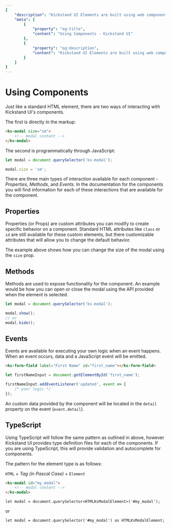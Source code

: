 ```yaml
---
{
    "description": "Kickstand UI Elements are built using web components, so you can interact with them just like standard HTML.",
    "meta": [
        {
            "property": "og:title",
            "content": "Using Components - Kickstand UI"
        },
        {
            "property": "og:description",
            "content": "Kickstand UI Elements are built using web components, so you can interact with them just like standard HTML."
        }
    ]
}
---
```


# Using Components

Just like a standard HTML element, there are two ways of interacting with Kickstand UI's components.

The first is directly in the markup:

```html
<ks-modal size="sm">
    <!-- modal content -->
</ks-modal>
```

The second is programmatically through JavaScript:

```js
let modal = document.querySelector('ks-modal');

modal.size = 'sm';
```

There are three main types of interaction available for each component - _Properties_, _Methods_, and _Events_. In the documentation for the components you will find information for each of these interactions that are available for the component.

## Properties

Properties (or Props) are custom attributes you can modify to create specific behavior on a component. Standard HTML attributes like `class` or `id` are still available for these custom elements, but there customizable attributes that will allow you to change the default behavior.

The example above shows how you can change the size of the modal using the `size` prop.

## Methods

Methods are used to expose functionality for the component. An example would be how you can open or close the modal using the API provided when the element is selected.

```js
let modal = document.querySelector('ks-modal');

modal.show();
// or
modal.hide();
```

## Events

Events are available for executing your own logic when an event happens. When an event occurs, data and a JavaScript event will be emitted.

```html
<ks-form-field label="First Name" id="first_name"></ks-form-field>
```

```js
let firstNameInput = document.getElementById('first_name');

firstNameInput.addEventListener('updated', event => {
    /* your logic */
});
```

An custom data provided by the component will be located in the `detail` property on the event (`event.detail`).

## TypeScript

Using TypeScript will follow the same pattern as outlined in above, however Kickstand UI provides type definition files for each of the components. If you are using TypeScript, this will provide validation and autocomplete for components.

The pattern for the element type is as follows:

`HTML` + _Tag (in Pascal Case)_ + `Element`

```html
<ks-modal id="my_modal">
    <!-- modal content -->
</ks-modal>
```

```tsx
let modal = document.querySelector<HTMLKsModalElement>('#my_modal');
```

or

```tsx
let modal = document.querySelector('#my_modal') as HTMLKsModalElement;
```
